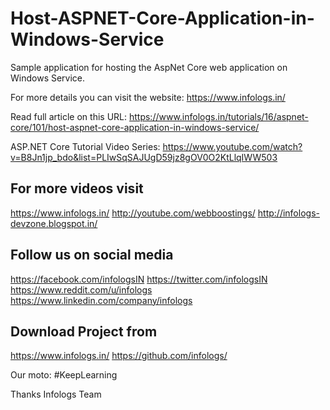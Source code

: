 # Host-ASPNET-Core-Application-in-Windows-Service
Sample application for hosting the AspNet Core web application on Windows Service.

For more details you can visit the website: https://www.infologs.in/

Read full article on this URL:
https://www.infologs.in/tutorials/16/aspnet-core/101/host-aspnet-core-application-in-windows-service/

ASP.NET Core Tutorial Video Series: 
https://www.youtube.com/watch?v=B8Jn1jp_bdo&list=PLIwSqSAJUgD59jz8gOV0O2KtLlqIWW503

For more videos visit
--------------------------------------------------------
https://www.infologs.in/
http://youtube.com/webboostings/
http://infologs-devzone.blogspot.in/

Follow us on social media
------------------------------------------------------
https://facebook.com/infologsIN
https://twitter.com/infologsIN
https://www.reddit.com/u/infologs
https://www.linkedin.com/company/infologs

Download Project from
---------------------------------------------------
https://www.infologs.in/
https://github.com/infologs/ 

Our moto: #KeepLearning

Thanks
Infologs Team

